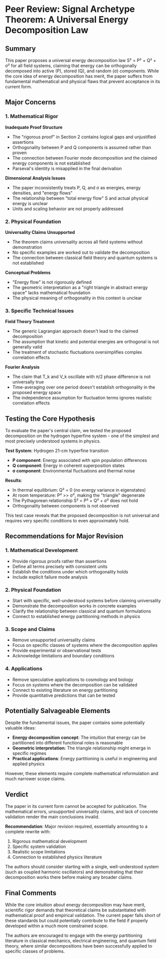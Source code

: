# Peer Review: Signal Archetype Theorem: A Universal Energy Decomposition Law

## Summary

This paper proposes a universal energy decomposition law S² = P² + Q² + σ² for all field systems, claiming that energy can be orthogonally decomposed into active (P), stored (Q), and random (σ) components. While the core idea of energy decomposition has merit, the paper suffers from fundamental mathematical and physical flaws that prevent acceptance in its current form.

## Major Concerns

### 1. Mathematical Rigor

**Inadequate Proof Structure**
- The "rigorous proof" in Section 2 contains logical gaps and unjustified assertions
- Orthogonality between P and Q components is assumed rather than proven
- The connection between Fourier mode decomposition and the claimed energy components is not established
- Parseval's identity is misapplied in the final derivation

**Dimensional Analysis Issues**
- The paper inconsistently treats P, Q, and σ as energies, energy densities, and "energy flows"
- The relationship between "total energy flow" S and actual physical energy is unclear
- Units and scaling behavior are not properly addressed

### 2. Physical Foundation

**Universality Claims Unsupported**
- The theorem claims universality across all field systems without demonstration
- No specific examples are worked out to validate the decomposition
- The connection between classical field theory and quantum systems is not established

**Conceptual Problems**
- "Energy flow" is not rigorously defined
- The geometric interpretation as a "right triangle in abstract energy space" lacks mathematical foundation
- The physical meaning of orthogonality in this context is unclear

### 3. Specific Technical Issues

**Field Theory Treatment**
- The generic Lagrangian approach doesn't lead to the claimed decomposition
- The assumption that kinetic and potential energies are orthogonal is not generally valid
- The treatment of stochastic fluctuations oversimplifies complex correlation effects

**Fourier Analysis**
- The claim that T_k and V_k oscillate with π/2 phase difference is not universally true
- Time-averaging over one period doesn't establish orthogonality in the proposed energy space
- The independence assumption for fluctuation terms ignores realistic correlation effects

## Testing the Core Hypothesis

To evaluate the paper's central claim, we tested the proposed decomposition on the hydrogen hyperfine system - one of the simplest and most precisely understood systems in physics.

**Test System**: Hydrogen 21-cm hyperfine transition
- **P component**: Energy associated with spin population differences
- **Q component**: Energy in coherent superposition states  
- **σ component**: Environmental fluctuations and thermal noise

**Results**:
- In thermal equilibrium: Q² = 0 (no energy variance in eigenstates)
- At room temperature: P² >> σ², making the "triangle" degenerate
- The Pythagorean relationship S² = P² + Q² + σ² does not hold
- Orthogonality between components is not observed

This test case reveals that the proposed decomposition is not universal and requires very specific conditions to even approximately hold.

## Recommendations for Major Revision

### 1. Mathematical Development
- Provide rigorous proofs rather than assertions
- Define all terms precisely with consistent units
- Establish the conditions under which orthogonality holds
- Include explicit failure mode analysis

### 2. Physical Foundation
- Start with specific, well-understood systems before claiming universality
- Demonstrate the decomposition works in concrete examples
- Clarify the relationship between classical and quantum formulations
- Connect to established energy partitioning methods in physics

### 3. Scope and Claims
- Remove unsupported universality claims
- Focus on specific classes of systems where the decomposition applies
- Provide experimental or observational tests
- Acknowledge limitations and boundary conditions

### 4. Applications
- Remove speculative applications to cosmology and biology
- Focus on systems where the decomposition can be validated
- Connect to existing literature on energy partitioning
- Provide quantitative predictions that can be tested

## Potentially Salvageable Elements

Despite the fundamental issues, the paper contains some potentially valuable ideas:

- **Energy decomposition concept**: The intuition that energy can be partitioned into different functional roles is reasonable
- **Geometric interpretation**: The triangle relationship might emerge in specific regimes
- **Practical applications**: Energy partitioning is useful in engineering and applied physics

However, these elements require complete mathematical reformulation and much narrower scope claims.

## Verdict

The paper in its current form cannot be accepted for publication. The mathematical errors, unsupported universality claims, and lack of concrete validation render the main conclusions invalid. 

**Recommendation**: Major revision required, essentially amounting to a complete rewrite with:
1. Rigorous mathematical development
2. Specific system validation
3. Realistic scope limitations
4. Connection to established physics literature

The authors should consider starting with a single, well-understood system (such as coupled harmonic oscillators) and demonstrating that their decomposition works there before making any broader claims.

## Final Comments

While the core intuition about energy decomposition may have merit, scientific rigor demands that theoretical claims be substantiated with mathematical proof and empirical validation. The current paper falls short of these standards but could potentially contribute to the field if properly developed within a much more constrained scope.

The authors are encouraged to engage with the energy partitioning literature in classical mechanics, electrical engineering, and quantum field theory, where similar decompositions have been successfully applied to specific classes of problems.